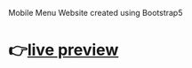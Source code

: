 Mobile Menu Website created using Bootstrap5

# 👉[live preview](https://raj8313.github.io/Mobile-Menu-Website/)
